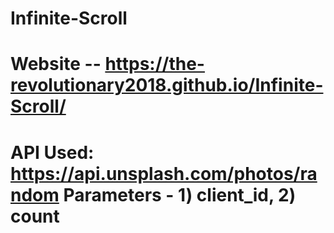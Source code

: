 # Infinite-Scroll

# Website -- https://the-revolutionary2018.github.io/Infinite-Scroll/

# API Used: https://api.unsplash.com/photos/random                                                                 Parameters - 1) client_id, 2) count
